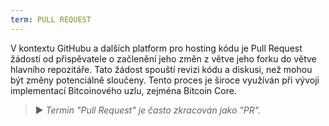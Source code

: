 ```yaml
---
term: PULL REQUEST
---
```


V kontextu GitHubu a dalších platform pro hosting kódu je Pull Request žádostí od přispěvatele o začlenění jeho změn z větve jeho forku do větve hlavního repozitáře. Tato žádost spouští revizi kódu a diskusi, než mohou být změny potenciálně sloučeny. Tento proces je široce využíván při vývoji implementací Bitcoinového uzlu, zejména Bitcoin Core.

> ► *Termín "Pull Request" je často zkracován jako "PR".*